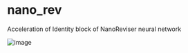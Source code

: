 # nano_rev
 Acceleration of Identity block of NanoReviser neural network


![image](https://user-images.githubusercontent.com/59748092/165870024-1b18a392-3f8c-4afc-90d8-bece7a571106.png)
